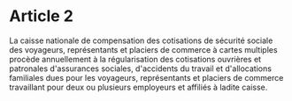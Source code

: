 # Article 2

La caisse nationale de compensation des cotisations de sécurité sociale des voyageurs, représentants et placiers de commerce à cartes multiples procède annuellement à la régularisation des cotisations ouvrières et patronales d'assurances sociales, d'accidents du travail et d'allocations familiales dues pour les voyageurs, représentants et placiers de commerce travaillant pour deux ou plusieurs employeurs et affiliés à ladite caisse.
